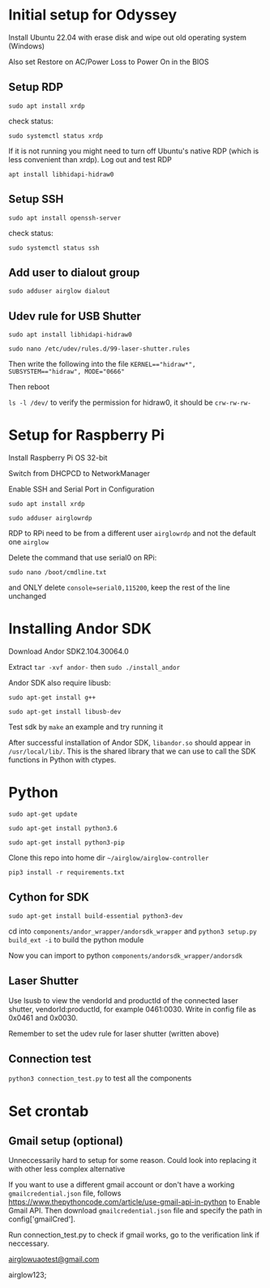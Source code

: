 # Initial setup for Odyssey

Install Ubuntu 22.04 with erase disk and wipe out old operating system (Windows)

Also set Restore on AC/Power Loss to Power On in the BIOS

## Setup RDP

`sudo apt install xrdp`

check status:

`sudo systemctl status xrdp`

If it is not running you might need to turn off Ubuntu's native RDP (which is less convenient than xrdp).
Log out and test RDP

`apt install libhidapi-hidraw0`

## Setup SSH

`sudo apt install openssh-server`

check status:

`sudo systemctl status ssh`

## Add user to dialout group

`sudo adduser airglow dialout`

## Udev rule for USB Shutter

`sudo apt install libhidapi-hidraw0`

`sudo nano /etc/udev/rules.d/99-laser-shutter.rules`

Then write the following into the file `KERNEL=="hidraw*", SUBSYSTEM=="hidraw", MODE="0666"`

Then reboot

`ls -l /dev/` to verify the permission for hidraw0, it should be `crw-rw-rw-`


# Setup for Raspberry Pi
Install Raspberry Pi OS 32-bit

Switch from DHCPCD to NetworkManager

Enable SSH and Serial Port in Configuration

`sudo apt install xrdp`

`sudo adduser airglowrdp`

RDP to RPi need to be from a different user `airglowrdp` and not the default one `airglow`

Delete the command that use serial0 on RPi:

`sudo nano /boot/cmdline.txt`

and ONLY delete `console=serial0,115200`, keep the rest of the line unchanged

# Installing Andor SDK

Download Andor SDK2.104.30064.0

Extract `tar -xvf andor-` then `sudo ./install_andor`


Andor SDK also require libusb:

`sudo apt-get install g++`

`sudo apt-get install libusb-dev`

Test sdk by `make` an example and try running it

After successful installation of Andor SDK, `libandor.so` should appear in `/usr/local/lib/`. This is the shared library that we can use to call the SDK functions in Python with ctypes.

# Python
`sudo apt-get update`

`sudo apt-get install python3.6`

`sudo apt-get install python3-pip`

Clone this repo into home dir `~/airglow/airglow-controller`

`pip3 install -r requirements.txt`

## Cython for SDK

`sudo apt-get install build-essential python3-dev`

cd into `components/andor_wrapper/andorsdk_wrapper` and `python3 setup.py build_ext -i` to build the python module

Now you can import to python `components/andorsdk_wrapper/andorsdk`

## Laser Shutter

Use lsusb to view the vendorId and productId of the connected laser shutter, vendorId:productId, for example 0461:0030. Write in config file as 0x0461 and 0x0030.

Remember to set the udev rule for laser shutter (written above)

## Connection test

`python3 connection_test.py` to test all the components

# Set crontab



## Gmail setup (optional)

Unneccessarily hard to setup for some reason. Could look into replacing it with other less complex alternative

If you want to use a different gmail account or don't have a working `gmailcredential.json` file, follows https://www.thepythoncode.com/article/use-gmail-api-in-python to Enable Gmail API. Then download `gmailcredential.json` file and specify the path in config['gmailCred'].

Run connection_test.py to check if gmail works, go to the verification link if neccessary. 

airglowuaotest@gmail.com

airglow123;
